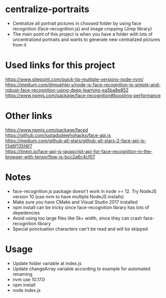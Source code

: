 # centralize-portraits
 - Centralize all portrait pictures in choosed folder by using face recognition (face-recognition.js) and image cropping (Jimp library)<br>
 - The main point of this project is when you have a folder with lots of uncentralized portraits and wants to generate new centralized pictures from it<br>

 # Used links for this project
 https://www.sitepoint.com/quick-tip-multiple-versions-node-nvm/ <br>
 https://medium.com/@muehler.v/node-js-face-recognition-js-simple-and-robust-face-recognition-using-deep-learning-ea5ba8e852 <br>
 https://www.npmjs.com/package/face-recognition#boosting-performance <br>

 # Other links
 https://www.npmjs.com/package/faced <br>
 https://github.com/justadudewhohacks/face-api.js <br>
 https://medium.com/github-all-stars/github-all-stars-2-face-api-js-f3d6f135f4f7 <br>
 https://itnext.io/face-api-js-javascript-api-for-face-recognition-in-the-browser-with-tensorflow-js-bcc2a6c4cf07 <br>
 

# Notes
 - face-recognition.js package doesn't work in node >= 12. Try NodeJS version 10 (use nvm to have multiple NodeJS installs) <br>
 - Make sure you have CMake and Visual Studio 2017 installed <br>
 - npm install can be tricky since face-recognition library has lots of depedencies <br>
 - Avoid using too large files like 5k+ width, since they can crash face-recognition library <br>
 - Special ponctuation characters can't be read and will be skipped <br>


# Usage
 - Update folder variable at index.js <br>
 - Update changeArray variable according to example for automated renaming <br>
 - nvm use 10.17.0 <br>
 - npm install <br>
 - node index.js <br>
